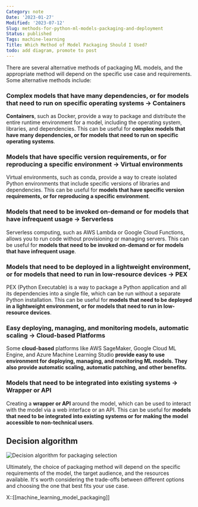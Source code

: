 ```yaml
---
Category: note
Date: '2023-01-27'
Modified: '2023-07-12'
Slug: methods-for-python-ml-models-packaging-and-deployment
Status: published
Tags: machine-learning
Title: Which Method of Model Packaging Should I Used?
todo: add diagram, promote to post
---
```


There are several alternative methods of packaging ML models, and the appropriate method will depend on the specific use case and requirements. Some alternative methods include:

### Complex models that have many dependencies, or for models that need to run on specific operating systems -> **Containers**

**Containers**, such as Docker, provide a way to package and distribute the entire runtime environment for a model, including the operating system, libraries, and dependencies. This can be useful for **complex models that have many dependencies, or for models that need to run on specific operating systems**.

### Models that have specific version requirements, or for reproducing a specific environment -> **Virtual environments**

Virtual environments, such as conda, provide a way to create isolated Python environments that include specific versions of libraries and dependencies. This can be useful for **models that have specific version requirements, or for reproducing a specific environment**.

### Models that need to be invoked on-demand or for models that have infrequent usage -> **Serverless**

Serverless computing, such as AWS Lambda or Google Cloud Functions, allows you to run code without provisioning or managing servers. This can be useful for **models that need to be invoked on-demand or for models that have infrequent usage**.

### Models that need to be deployed in a lightweight environment, or for models that need to run in low-resource devices -> **PEX**

PEX (Python Executable) is a way to package a Python application and all its dependencies into a single file, which can be run without a separate Python installation. This can be useful for **models that need to be deployed in a lightweight environment, or for models that need to run in low-resource devices**.

### Easy deploying, managing, and monitoring models, automatic scaling ->  **Cloud-based Platforms**

Some **cloud-based** platforms like AWS SageMaker, Google Cloud ML Engine, and Azure Machine Learning Studio **provide easy to use environment for deploying, managing, and monitoring ML models. They also provide automatic scaling, automatic patching, and other benefits.**

### Models that need to be integrated into existing systems -> **Wrapper or API**

Creating a **wrapper or API** around the model, which can be used to interact with the model via a web interface or an API. This can be useful for **models that need to be integrated into existing systems or for making the model accessible to non-technical users**.

## Decision algorithm

<img src="/images/ml_packaging/ml_packaging.jpg"  alt="Decision algorithm for packaging selection">

Ultimately, the choice of packaging method will depend on the specific requirements of the model, the target audience, and the resources available. It's worth considering the trade-offs between different options and choosing the one that best fits your use case.

X::[[machine_learning_model_packaging]]
